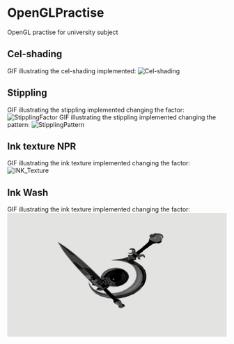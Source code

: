 # OpenGLPractise
OpenGL practise for university subject
## Cel-shading
GIF illustrating the cel-shading implemented:
![Cel-shading](recordings/cel-shading.gif)
## Stippling
GIF illustrating the stippling implemented changing the factor:
![StipplingFactor](recordings/stippling-factor-change.gif)
GIF illustrating the stippling implemented changing the pattern:
![StipplingPattern](recordings/stippling-pattern-change.gif)
## Ink texture NPR
GIF illustrating the ink texture implemented changing the factor:
![INK_Texture](recordings/Ink_Texture.gif)
## Ink Wash
GIF illustrating the ink texture implemented changing the factor:
![INK_Texture](recordings/inkwash.gif)
